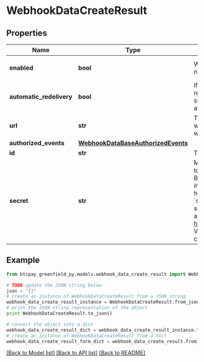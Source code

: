 # WebhookDataCreateResult


## Properties
Name | Type | Description | Notes
------------ | ------------- | ------------- | -------------
**enabled** | **bool** | Whether this webhook is enabled or not | [optional] [default to True]
**automatic_redelivery** | **bool** | If true, BTCPay Server will retry to redeliver any failed delivery after 10 seconds, 1 minutes and up to 6 times after 10 minutes. | [optional] [default to True]
**url** | **str** | The endpoint where BTCPay Server will make the POST request with the webhook body | [optional] 
**authorized_events** | [**WebhookDataBaseAuthorizedEvents**](WebhookDataBaseAuthorizedEvents.md) |  | [optional] 
**id** | **str** | The id of the webhook | [optional] 
**secret** | **str** | Must be used by the callback receiver to ensure the delivery comes from BTCPay Server. BTCPay Server includes the &#x60;BTCPay-Sig&#x60; HTTP header, whose format is &#x60;sha256&#x3D;HMAC256(UTF8(webhook&#39;s secret), body)&#x60;. The pattern to authenticate the webhook is similar to [how to secure webhooks in Github](https://docs.github.com/webhooks/securing/). Value of the auto-generated or custom secret. | [optional] 

## Example

```python
from btcpay_greenfield_py.models.webhook_data_create_result import WebhookDataCreateResult

# TODO update the JSON string below
json = "{}"
# create an instance of WebhookDataCreateResult from a JSON string
webhook_data_create_result_instance = WebhookDataCreateResult.from_json(json)
# print the JSON string representation of the object
print WebhookDataCreateResult.to_json()

# convert the object into a dict
webhook_data_create_result_dict = webhook_data_create_result_instance.to_dict()
# create an instance of WebhookDataCreateResult from a dict
webhook_data_create_result_form_dict = webhook_data_create_result.from_dict(webhook_data_create_result_dict)
```
[[Back to Model list]](../README.md#documentation-for-models) [[Back to API list]](../README.md#documentation-for-api-endpoints) [[Back to README]](../README.md)


